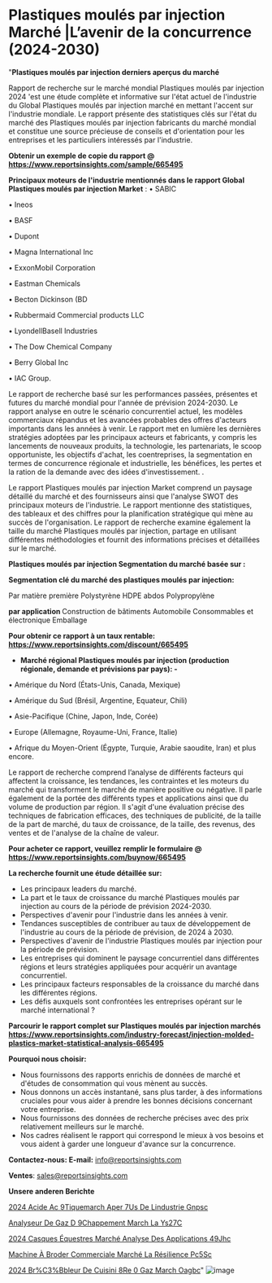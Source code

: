 # Plastiques moulés par injection Marché |L’avenir de la concurrence (2024-2030)

"<strong>Plastiques moulés par injection derniers aperçus du marché</strong>

Rapport de recherche sur le marché mondial Plastiques moulés par injection 2024 'est une étude complète et informative sur l'état actuel de l'industrie du Global Plastiques moulés par injection marché en mettant l'accent sur l'industrie mondiale. Le rapport présente des statistiques clés sur l'état du marché des Plastiques moulés par injection fabricants du marché mondial et constitue une source précieuse de conseils et d'orientation pour les entreprises et les particuliers intéressés par l'industrie.

<strong>Obtenir un exemple de copie du rapport @ <a href=https://www.reportsinsights.com/sample/665495>https://www.reportsinsights.com/sample/665495</a></strong>

<strong>Principaux moteurs de l'industrie mentionnés dans le rapport Global Plastiques moulés par injection Market</strong> :
• SABIC

• Ineos

• BASF

• Dupont

• Magna International Inc

• ExxonMobil Corporation

• Eastman Chemicals

• Becton Dickinson (BD

• Rubbermaid Commercial products LLC

• LyondellBasell Industries

• The Dow Chemical Company

• Berry Global Inc

• IAC Group.

Le rapport de recherche basé sur les performances passées, présentes et futures du marché mondial pour l'année de prévision 2024-2030. Le rapport analyse en outre le scénario concurrentiel actuel, les modèles commerciaux répandus et les avancées probables des offres d'acteurs importants dans les années à venir. Le rapport met en lumière les dernières stratégies adoptées par les principaux acteurs et fabricants, y compris les lancements de nouveaux produits, la technologie, les partenariats, le scoop opportuniste, les objectifs d'achat, les coentreprises, la segmentation en termes de concurrence régionale et industrielle, les bénéfices, les pertes et la ration de la demande avec des idées d'investissement. .

Le rapport Plastiques moulés par injection Market comprend un paysage détaillé du marché et des fournisseurs ainsi que l'analyse SWOT des principaux moteurs de l'industrie. Le rapport mentionne des statistiques, des tableaux et des chiffres pour la planification stratégique qui mène au succès de l'organisation. Le rapport de recherche examine également la taille du marché Plastiques moulés par injection, partage en utilisant différentes méthodologies et fournit des informations précises et détaillées sur le marché.

<strong>Plastiques moulés par injection Segmentation du marché basée sur :</strong>

<strong> Segmentation clé du marché des plastiques moulés par injection: </strong>

Par matière première
Polystyrène
HDPE
abdos
Polypropylène

<strong> par application </strong>
Construction de bâtiments
Automobile
Consommables et électronique
Emballage

<strong>Pour obtenir ce rapport à un taux rentable: <a href=https://www.reportsinsights.com/discount/665495>https://www.reportsinsights.com/discount/665495</a></strong>
<ul>
  <li><strong>Marché régional Plastiques moulés par injection (production régionale, demande et prévisions par pays): -</strong></li>
</ul>
• Amérique du Nord (États-Unis, Canada, Mexique)

• Amérique du Sud (Brésil, Argentine, Equateur, Chili)

• Asie-Pacifique (Chine, Japon, Inde, Corée)

• Europe (Allemagne, Royaume-Uni, France, Italie)

• Afrique du Moyen-Orient (Égypte, Turquie, Arabie saoudite, Iran) et plus encore.

Le rapport de recherche comprend l’analyse de différents facteurs qui affectent la croissance, les tendances, les contraintes et les moteurs du marché qui transforment le marché de manière positive ou négative. Il parle également de la portée des différents types et applications ainsi que du volume de production par région. Il s'agit d'une évaluation précise des techniques de fabrication efficaces, des techniques de publicité, de la taille de la part de marché, du taux de croissance, de la taille, des revenus, des ventes et de l'analyse de la chaîne de valeur.

<strong>Pour acheter ce rapport, veuillez remplir le formulaire @   <a href=https://www.reportsinsights.com/buynow/665495>https://www.reportsinsights.com/buynow/665495</a></strong>

<strong>La recherche fournit une étude détaillée sur:</strong>
<ul>
  <li>Les principaux leaders du marché.</li>
  <li>La part et le taux de croissance du marché Plastiques moulés par injection au cours de la période de prévision 2024-2030.</li>
  <li>Perspectives d'avenir pour l'industrie dans les années à venir.</li>
  <li>Tendances susceptibles de contribuer au taux de développement de l'industrie au cours de la période de prévision, de 2024 à 2030.</li>
  <li>Perspectives d'avenir de l'industrie Plastiques moulés par injection pour la période de prévision.</li>
  <li>Les entreprises qui dominent le paysage concurrentiel dans différentes régions et leurs stratégies appliquées pour acquérir un avantage concurrentiel.</li>
  <li>Les principaux facteurs responsables de la croissance du marché dans les différentes régions.</li>
  <li>Les défis auxquels sont confrontées les entreprises opérant sur le marché international ?</li>
</ul>

<strong>Parcourir le rapport complet sur Plastiques moulés par injection marchés <a href=https://www.reportsinsights.com/industry-forecast/injection-molded-plastics-market-statistical-analysis-665495>https://www.reportsinsights.com/industry-forecast/injection-molded-plastics-market-statistical-analysis-665495</a></strong>

<strong>Pourquoi nous choisir:</strong>
<ul>
  <li>Nous fournissons des rapports enrichis de données de marché et d'études de consommation qui vous mènent au succès.</li>
  <li>Nous donnons un accès instantané, sans plus tarder, à des informations cruciales pour vous aider à prendre les bonnes décisions concernant votre entreprise.</li>
  <li>Nous fournissons des données de recherche précises avec des prix relativement meilleurs sur le marché.</li>
  <li>Nos cadres réalisent le rapport qui correspond le mieux à vos besoins et vous aident à garder une longueur d'avance sur la concurrence.</li>
</ul>
<strong>Contactez-nous:
</strong><strong>E-mail:</strong> <a href=mailto:info@reportsinsights.com>info@reportsinsights.com</a>

<strong>Ventes</strong>: <a href=mailto:sales@reportsinsights.com>sales@reportsinsights.com</a>

<strong>Unsere anderen Berichte</strong>

<a href=https://www.linkedin.com/pulse/2024-acide-ac%C3%A9tiquemarch%C3%A9-aper%C3%A7us-de-lindustrie-gnpsc/>2024 Acide Ac 9Tiquemarch Aper 7Us De Lindustrie Gnpsc</a>

<a href=https://www.linkedin.com/pulse/analyseur-de-gaz-d%C3%A9chappement-march%C3%A9-la-ys27c/>Analyseur De Gaz D 9Chappement March La Ys27C</a>

<a href=https://www.linkedin.com/pulse/2024-casques-équestres-marché-analyse-des-applications-49jhc/>2024 Casques Équestres Marché Analyse Des Applications 49Jhc</a>

<a href=https://www.linkedin.com/pulse/machine-à-broder-commerciale-marché-la-résilience-pc5sc/>Machine À Broder Commerciale Marché La Résilience Pc5Sc</a>

<a href=https://www.linkedin.com/pulse/2024-br%C3%BBleur-de-cuisini%C3%A8re-%C3%A0-gaz-march%C3%A9-oagbc/>2024 Br%C3%Bbleur De Cuisini 8Re  0 Gaz March Oagbc</a>"
![image](https://github.com/daminid12/RImarketdynamics/assets/158430485/5135a1b7-a4b1-4a6c-a49f-63b124895614)
